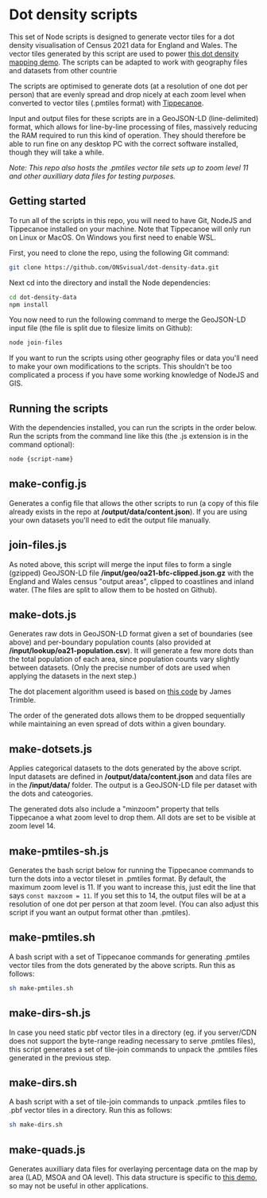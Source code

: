 # Dot density scripts

This set of Node scripts is designed to generate vector tiles for a dot density visualisation of Census 2021 data for England and Wales. The vector tiles generated by this script are used to power [this dot density mapping demo](https://onsvisual.github.io/dot-density-demo/). The scripts can be adapted to work with geography files and datasets from other countrie

The scripts are optimised to generate dots (at a resolution of one dot per person) that are evenly spread and drop nicely at each zoom level when converted to vector tiles (.pmtiles format) with [Tippecanoe](https://github.com/felt/tippecanoe).

Input and output files for these scripts are in a GeoJSON-LD (line-delimited) format, which allows for line-by-line processing of files, massively reducing the RAM required to run this kind of operation. They should therefore be able to run fine on any desktop PC with the correct software installed, though they will take a while.

*Note: This repo also hosts the .pmtiles vector tile sets up to zoom level 11 and other auxilliary data files for testing purposes.*

## Getting started

To run all of the scripts in this repo, you will need to have Git, NodeJS and Tippecanoe installed on your machine. Note that Tippecanoe will only run on Linux or MacOS. On Windows you first need to enable WSL.

First, you need to clone the repo, using the following Git command:

```bash
git clone https://github.com/ONSvisual/dot-density-data.git
```

Next cd into the directory and install the Node dependencies:

```bash
cd dot-density-data
npm install
```

You now need to run the following command to merge the GeoJSON-LD input file (the file is split due to filesize limits on Github):

```bash
node join-files
```

If you want to run the scripts using other geography files or data you'll need to make your own modifications to the scripts. This shouldn't be too complicated a process if you have some working knowledge of NodeJS and GIS.

## Running the scripts

With the dependencies installed, you can run the scripts in the order below. Run the scripts from the command line like this (the .js extension is in the command optional):

```bash
node {script-name}
```

## make-config.js

Generates a config file that allows the other scripts to run (a copy of this file already exists in the repo at **/output/data/content.json**). If you are using your own datasets you'll need to edit the output file manually.

## join-files.js

As noted above, this script will merge the input files to form a single (gzipped) GeoJSON-LD file **/input/geo/oa21-bfc-clipped.json.gz** with the England and Wales census "output areas", clipped to coastlines and inland water. (The files are split to allow them to be hosted on Github).

## make-dots.js

Generates raw dots in GeoJSON-LD format given a set of boundaries (see above) and per-boundary population counts (also provided at **/input/lookup/oa21-population.csv**). It will generate a few more dots than the total population of each area, since population counts vary slightly between datasets. (Only the precise number of dots are used when applying the datasets in the next step.)

The dot placement algorithm useed is based on [this code](https://observablehq.com/@jtrim-ons/dot-density-map-a-tweaked-version) by James Trimble.

The order of the generated dots allows them to be dropped sequentially while maintaining an even spread of dots within a given boundary.

## make-dotsets.js

Applies categorical datasets to the dots generated by the above script. Input datasets are defined in **/output/data/content.json** and data files are in the **/input/data/** folder. The output is a GeoJSON-LD file per dataset with the dots and cateogories.

The generated dots also include a "minzoom" property that tells Tippecanoe a what zoom level to drop them. All dots are set to be visible at zoom level 14.

## make-pmtiles-sh.js

Generates the bash script below for running the Tippecanoe commands to turn the dots into a vector tileset in .pmtiles format. By default, the maximum zoom level is 11. If you want to increase this, just edit the line that says `const maxzoom = 11`. If you set this to 14, the output files will be at a resolution of one dot per person at that zoom level. (You can also adjust this script if you want an output format other than .pmtiles).

## make-pmtiles.sh

A bash script with a set of Tippecanoe commands for generating .pmtiles vector tiles from the dots generated by the above scripts. Run this as follows:

```bash
sh make-pmtiles.sh
```

## make-dirs-sh.js

In case you need static pbf vector tiles in a directory (eg. if you server/CDN does not support the byte-range reading necessary to serve .pmtiles files), this script generates a set of tile-join commands to unpack the .pmtiles files generated in the previous step.

## make-dirs.sh

A bash script with a set of tile-join commands to unpack .pmtiles files to .pbf vector tiles in a directory. Run this as follows:

```bash
sh make-dirs.sh
```

## make-quads.js

Generates auxilliary data files for overlaying percentage data on the map by area (LAD, MSOA and OA level). This data structure is specific to [this demo](https://onsvisual.github.io/dot-density-demo/), so may not be useful in other applications.